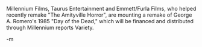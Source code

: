 Millennium Films, Taurus Entertainment and Emmett/Furla Films, who helped recently remake "The Amityville Horror", are mounting a remake of George A. Romero's 1985 "Day of the Dead," which will be financed and distributed through Millennium reports Variety.

-m